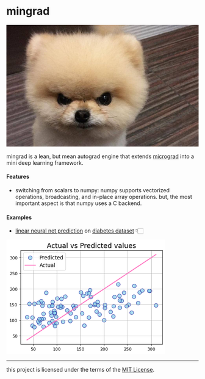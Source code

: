 # mingrad
![](/pom.jpg)

mingrad is a lean, but mean autograd engine that extends [micrograd](https://github.com/karpathy/micrograd) into a mini deep learning framework.

#### Features
- switching from scalars to numpy: numpy supports vectorized operations, broadcasting, and in-place array operations. but, the most important aspect is that numpy uses a C backend.

#### Examples
- [linear neural net prediction](/examples/linear.ipynb) on [diabetes dataset](https://scikit-learn.org/stable/modules/generated/sklearn.datasets.load_diabetes.html#sklearn.datasets.load_diabetes) 👇🏻

![](/figures/linear.png)

---
this project is licensed under the terms of the [MIT License](/LICENSE).